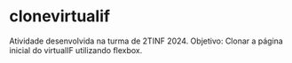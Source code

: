 # clonevirtualif
Atividade desenvolvida na turma de 2TINF 2024. Objetivo: Clonar a página inicial do virtualIF utilizando flexbox.
